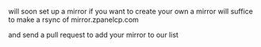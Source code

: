 will soon set up a mirror if you want to create your own a mirror will suffice to make a rsync of mirror.zpanelcp.com

and send a pull request to add your mirror to our list
